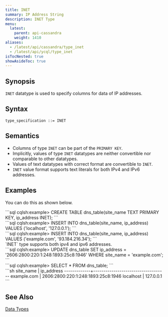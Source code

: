 ```yaml
---
title: INET
summary: IP Address String
description: INET Type
menu:
  latest:
    parent: api-cassandra
    weight: 1410
aliases:
  - /latest/api/cassandra/type_inet
  - /latest/api/ycql/type_inet
isTocNested: true
showAsideToc: true
---
```


## Synopsis

`INET` datatype is used to specify columns for data of IP addresses.

## Syntax
```
type_specification ::= INET
```

## Semantics

- Columns of type `INET` can be part of the `PRIMARY KEY`.
- Implicitly, values of type `INET` datatypes are neither convertible nor comparable to other datatypes.
- Values of text datatypes with correct format are convertible to `INET`.
- `INET` value format supports text literals for both IPv4 and IPv6 addresses.

## Examples

You can do this as shown below.
<div class='copy separator-gt'>
```sql
cqlsh:example> CREATE TABLE dns_table(site_name TEXT PRIMARY KEY, ip_address INET);
```
</div>
<div class='copy separator-gt'>
```sql
cqlsh:example> INSERT INTO dns_table(site_name, ip_address) VALUES ('localhost', '127.0.0.1');
```
</div>
<div class='copy separator-gt'>
```sql
cqlsh:example> INSERT INTO dns_table(site_name, ip_address) VALUES ('example.com', '93.184.216.34'); 
```
</div>
`INET` type supports both ipv4 and ipv6 addresses.
<div class='copy separator-gt'>
```sql
cqlsh:example> UPDATE dns_table SET ip_address = '2606:2800:220:1:248:1893:25c8:1946' WHERE site_name = 'example.com'; 
```
</div>
<div class='copy separator-gt'>
```sql
cqlsh:example> SELECT * FROM dns_table;
```
</div>
```sh
 site_name   | ip_address
-------------+------------------------------------
 example.com | 2606:2800:220:1:248:1893:25c8:1946
   localhost |                          127.0.0.1
```

## See Also

[Data Types](..#datatypes)
